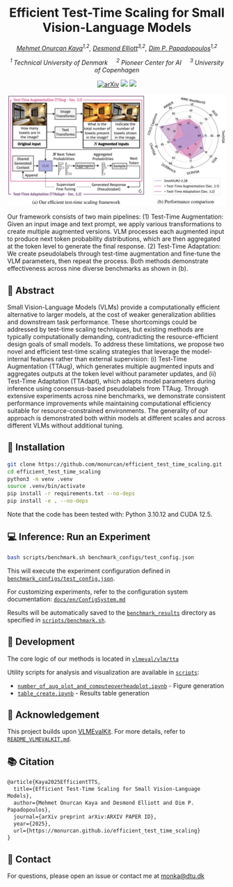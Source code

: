 <p align="center">
<h1 align="center"><strong>Efficient Test-Time Scaling for Small Vision-Language Models</strong></h1>
  <p align="center">
    <em><a href="https://monurcan.github.io/">Mehmet Onurcan Kaya</a><sup>1,2</sup>, <a href="https://elliottd.github.io/">Desmond Elliott</a><sup>3,2</sup>, <a href="https://dimipapa.github.io/">Dim P. Papadopoulos</a><sup>1,2</sup></em>
  </p>
  <p align="center">
    <em><sup>1</sup> Technical University of Denmark &nbsp;&nbsp;&nbsp; <sup>2</sup> Pioneer Center for AI &nbsp;&nbsp;&nbsp; <sup>3</sup> University of Copenhagen</em>
  </p>
</p>

<div id="top" align="center">

[![arXiv](https://img.shields.io/badge/arXiv-xxxx.xxxxx-b31b1b)](http://arxiv.org/abs/xxxx.xxxxx)
[![](https://img.shields.io/badge/%F0%9F%9A%80%20-Project%20Page-green)](https://monurcan.github.io/efficient_test_time_scaling/)
[![](https://img.shields.io/badge/%F0%9F%A4%97%20-Demo-blue)](https://monurcan.github.io/efficient_test_time_scaling/)

</div>

<div align="center">
    <img src="assets/teaser.png">
</div>

Our framework consists of two main pipelines: (1) Test-Time Augmentation: Given an input image and text prompt, we apply various transformations to create multiple augmented versions. VLM processes each augmented input to produce next token probability distributions, which are then aggregated at the token level to generate the final response. (2) Test-Time Adaptation: We create pseudolabels through test-time augmentation and fine-tune the VLM parameters, then repeat the process.  Both methods demonstrate effectiveness across nine diverse benchmarks as shown in (b).

## 🔎 Abstract
Small Vision-Language Models (VLMs) provide a computationally efficient alternative to larger models, at the cost of weaker generalization abilities and downstream task performance. These shortcomings could be addressed by test-time scaling techniques, but existing methods are typically computationally demanding, contradicting the resource-efficient design goals of small models. To address these limitations, we propose two novel and efficient test-time scaling strategies that leverage the model-internal features rather than external supervision: (i) Test-Time Augmentation (TTAug), which generates multiple augmented inputs and aggregates outputs at the token level without parameter updates, and (ii) Test-Time Adaptation (TTAdapt), which adapts model parameters during inference using consensus-based pseudolabels from TTAug. Through extensive experiments across nine benchmarks, we demonstrate consistent performance improvements while maintaining computational efficiency suitable for resource-constrained environments. The generality of our approach is demonstrated both within models at different scales and across different VLMs without additional tuning.


## 🔧 Installation
```bash
git clone https://github.com/monurcan/efficient_test_time_scaling.git
cd efficient_test_time_scaling
python3 -m venv .venv
source .venv/bin/activate
pip install -r requirements.txt --no-deps
pip install -e . --no-deps
```

Note that the code has been tested with: Python 3.10.12 and CUDA 12.5.

## 💻 Inference: Run an Experiment
```bash
bash scripts/benchmark.sh benchmark_configs/test_config.json
```
This will execute the experiment configuration defined in [`benchmark_configs/test_config.json`](./benchmark_configs/test_config.json).

For customizing experiments, refer to the configuration system documentation: [`docs/en/ConfigSystem.md`](./docs/en/ConfigSystem.md)

Results will be automatically saved to the [`benchmark_results`](./benchmark_results) directory as specified in [`scripts/benchmark.sh`](./scripts/benchmark.sh).

## 🚀 Development
The core logic of our methods is located in [`vlmeval/vlm/tta`](./vlmeval/vlm/tta)

Utility scripts for analysis and visualization are available in [`scripts`](./scripts):
- [`number_of_aug_plot_and_computeoverheadplot.ipynb`](./scripts/number_of_aug_plot_and_computeoverheadplot.ipynb) - Figure generation
- [`table_create.ipynb`](./scripts/table_create.ipynb) - Results table generation

## 🙏 Acknowledgement
This project builds upon [VLMEvalKit](https://github.com/open-compass/VLMEvalKit).
For more details, refer to [`README_VLMEVALKIT.md`](./README_VLMEVALKIT.md).

## 📚 Citation
```
@article{Kaya2025EfficientTTS,
  title={Efficient Test-Time Scaling for Small Vision-Language Models},
  author={Mehmet Onurcan Kaya and Desmond Elliott and Dim P. Papadopoulos},
  journal={arXiv preprint arXiv:ARXIV PAPER ID},
  year={2025},
  url={https://monurcan.github.io/efficient_test_time_scaling}
}
```

## 💬 Contact
For questions, please open an issue or contact me at monka@dtu.dk